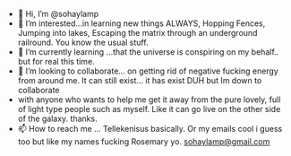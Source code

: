 - 👋 Hi, I’m @sohaylamp
- 👀 I’m interested...in learning new things ALWAYS, Hopping Fences, Jumping into lakes, Escaping the matrix through an underground railround. You know the usual stuff.
- 🌱 I’m currently learning ...that the universe is conspiring on my behalf.. but for real this time. 
- 💞️ I’m looking to collaborate... on getting rid of negative fucking energy from around me. It can still exist... it has exist DUH but Im down to collaborate
-  with anyone who wants to help me get it away from the pure lovely, full of light type people such as myself. Like it can go live on the other side of the galaxy. thanks.
-  📫 How to reach me ... Tellekenisus basically. Or my emails cool i guess too but like my names fucking Rosemary yo. sohaylamp@gmail.com

<!---
sohaylamp/sohaylamp is a ✨ special ✨ repository because its `README.md` (this file) appears on your GitHub profile.
You can click the Preview link to take a look at your changes.
--->
